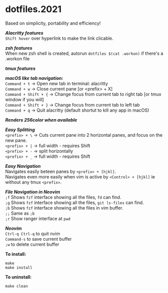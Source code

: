 # dotfiles.2021
Based on simplicity, portability and efficiency!

***Alacritty features***  
`Shift hover` over hyperlink to make the link clicable.  

***zsh features***  
When new zsh shell is created, autorun `dotfiles $(cat .workon)` if there's a .workon file  

***tmux features***  

***macOS like tab navigation:***  
`Command + t`         -> Open new tab in terminal: alacritty  
`Command + w`         -> Close current pane [or \<prefix\> + X]  
`Command + Shift + {` -> Change focus from current tab to right tab [or tmux window if you will]  
`Command + Shift + }` -> Change focus from current tab to left tab  
`Command + q`         -> Quit alacritty (default shortut to kill any app in macOS)


***Renders 256color when available***  
  
***Easy Splitting***  
`<prefix> + \` -> Cuts current pane into 2 horizontal panes, and focus on the new pane.  
`<prefix> + |` -> full width - requires Shift  
`<prefix> + -` -> split horizontally  
`<prefix> + _` -> full width - requires Shift  
  
***Easy Navigation***  
Navigates easily beteen panes by `<prefix> + [hjkl]`.  
Navigates even more easily when vim is active by `<Control> + [hjkl]` ie without any tmux `<prefix>`.  

***File Navigation in Neovim***  
`;f` Shows `fzf` interface showing all the files, `fd` can find.  
`;g` Shows `fzf` interface showing all the files, `git ls-files` can find.  
`;b` Shows `fzf` interface showing all the files in vim buffer.  
`;;` Same as `;b`  
`;r` Show ranger interface at `pwd`  


***Neovim***  
`Ctrl-q Ctrl-q` to quit nvim  
`Command-s` to save current buffer  
`;w`  to delete current buffer  

**To install:**
```
make
make install
```

**To uninstall:**
```
make clean
```
